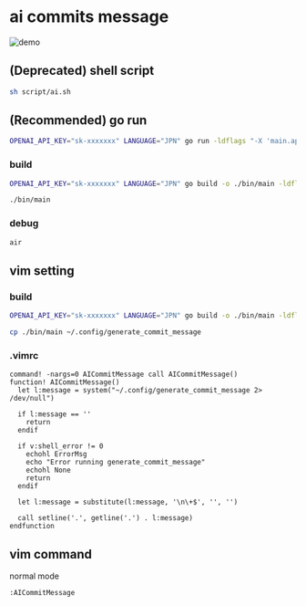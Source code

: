 # ai commits message
![demo](https://raw.githubusercontent.com/wiki/motty93/ai-commits-message/images/ai-commit-message-demo.gif)

## (Deprecated) shell script
```bash
sh script/ai.sh
```

## (Recommended) go run
```bash
OPENAI_API_KEY="sk-xxxxxxx" LANGUAGE="JPN" go run -ldflags "-X 'main.apiKey=${OPENAI_API_KEY}' -X 'i18n.lang=${LANGUAGE}'" main.go
```
### build
```bash
OPENAI_API_KEY="sk-xxxxxxx" LANGUAGE="JPN" go build -o ./bin/main -ldflags "-X 'main.apiKey=${OPENAI_API_KEY}' -X 'i18n.lang=${LANGUAGE}'" main.go

./bin/main
```

### debug
```bash
air
```

## vim setting
### build
```bash
OPENAI_API_KEY="sk-xxxxxxx" LANGUAGE="JPN" go build -o ./bin/main -ldflags "-X 'main.apiKey=${OPENAI_API_KEY}' -X 'i18n.lang=${LANGUAGE}'" main.go

cp ./bin/main ~/.config/generate_commit_message
```

### .vimrc
```vim
command! -nargs=0 AICommitMessage call AICommitMessage()
function! AICommitMessage()
  let l:message = system("~/.config/generate_commit_message 2> /dev/null")

  if l:message == ''
    return
  endif

  if v:shell_error != 0
    echohl ErrorMsg
    echo "Error running generate_commit_message"
    echohl None
    return
  endif

  let l:message = substitute(l:message, '\n\+$', '', '')

  call setline('.', getline('.') . l:message)
endfunction
```

## vim command
normal mode
```vim
:AICommitMessage
```
